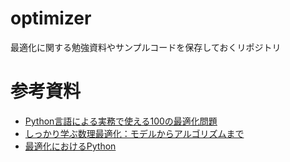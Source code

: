 # optimizer
最適化に関する勉強資料やサンプルコードを保存しておくリポジトリ

# 参考資料
- [Python言語による実務で使える100の最適化問題](https://mikiokubo.github.io/opt100/)
- [しっかり学ぶ数理最適化：モデルからアルゴリズムまで](https://medium.com/swlh/my-preparation-journey-for-google-interviews-f41e2dc3cdf9)
- [最適化におけるPython](https://qiita.com/SaitoTsutomu/items/070ca9cb37c6b2b492f0)
